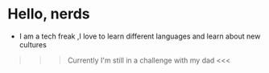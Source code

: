 # Hello, nerds
- I am a tech freak ,I love to learn different languages and learn about new cultures <br/> 
>>> Currently I'm still in a challenge with my dad <<<



